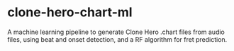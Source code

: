 # clone-hero-chart-ml
A machine learning pipeline to generate Clone Hero .chart files from audio files, using beat and onset detection, and a RF algorithm for fret prediction.
